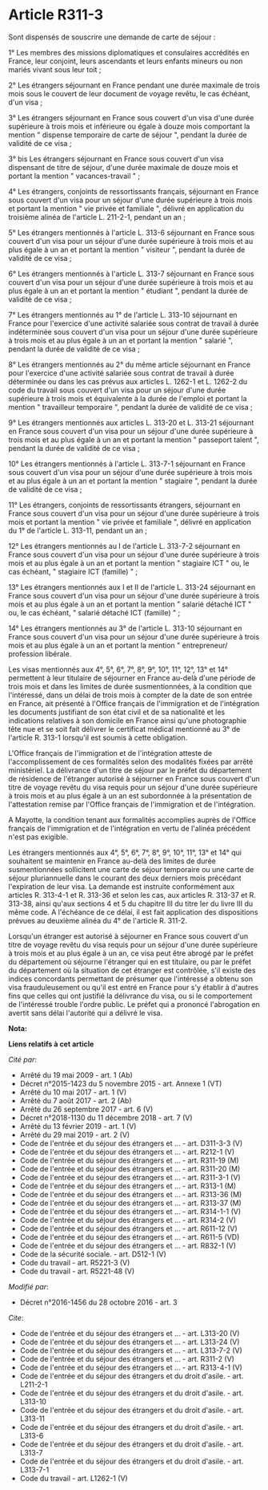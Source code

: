 # Article R311-3

Sont dispensés de souscrire une demande de carte de séjour : 

1° Les membres des missions diplomatiques et consulaires accrédités en France, leur conjoint, leurs ascendants et leurs
enfants mineurs ou non mariés vivant sous leur toit ; 

2° Les étrangers séjournant en France pendant une durée maximale de trois mois sous le couvert de leur document de voyage
revêtu, le cas échéant, d'un visa ; 

3° Les étrangers séjournant en France sous couvert d'un visa d'une durée supérieure à trois mois et inférieure ou égale à
douze mois comportant la mention " dispense temporaire de carte de séjour ", pendant la durée de validité de ce visa ; 

3° bis Les étrangers séjournant en France sous couvert d'un visa dispensant de titre de séjour, d'une durée maximale de douze
mois et portant la mention " vacances-travail " ; 

4° Les étrangers, conjoints de ressortissants français, séjournant en France sous couvert d'un visa pour un séjour d'une
durée supérieure à trois mois et portant la mention " vie privée et familiale ", délivré en application du troisième alinéa
de l'article L. 211-2-1, pendant un an ; 

5° Les étrangers mentionnés à l'article L. 313-6 séjournant en France sous couvert d'un visa pour un séjour d'une durée
supérieure à trois mois et au plus égale à un an et portant la mention " visiteur ", pendant la durée de validité de ce
visa ; 

6° Les étrangers mentionnés à l'article L. 313-7 séjournant en France sous couvert d'un visa pour un séjour d'une durée
supérieure à trois mois et au plus égale à un an et portant la mention " étudiant ", pendant la durée de validité de ce
visa ; 

7° Les étrangers mentionnés au 1° de l'article L. 313-10 séjournant en France pour l'exercice d'une activité salariée sous
contrat de travail à durée indéterminée sous couvert d'un visa pour un séjour d'une durée supérieure à trois mois et au plus
égale à un an et portant la mention " salarié ", pendant la durée de validité de ce visa ; 

8° Les étrangers mentionnés au 2° du même article séjournant en France pour l'exercice d'une activité salariée sous contrat
de travail à durée déterminée ou dans les cas prévus aux articles L. 1262-1 et L. 1262-2 du code du travail sous couvert d'un
visa pour un séjour d'une durée supérieure à trois mois et équivalente à la durée de l'emploi et portant la mention "
travailleur temporaire ", pendant la durée de validité de ce visa ; 

9° Les étrangers mentionnés aux articles L. 313-20 et L. 313-21 séjournant en France sous couvert d'un visa pour un séjour
d'une durée supérieure à trois mois et au plus égale à un an et portant la mention " passeport talent ", pendant la durée de
validité de ce visa ; 

10° Les étrangers mentionnés à l'article L. 313-7-1 séjournant en France sous couvert d'un visa pour un séjour d'une durée
supérieure à trois mois et au plus égale à un an et portant la mention " stagiaire ", pendant la durée de validité de ce
visa ; 

11° Les étrangers, conjoints de ressortissants étrangers, séjournant en France sous couvert d'un visa pour un séjour d'une
durée supérieure à trois mois et portant la mention " vie privée et familiale ", délivré en application du 1° de l'article L.
313-11, pendant un an ; 

12° Les étrangers mentionnés au I de l'article L. 313-7-2 séjournant en France sous couvert d'un visa pour un séjour d'une
durée supérieure à trois mois et au plus égale à un an et portant la mention " stagiaire ICT " ou, le cas échéant, "
stagiaire ICT (famille) " ; 

13° Les étrangers mentionnés aux I et II de l'article L. 313-24 séjournant en France sous couvert d'un visa pour un séjour
d'une durée supérieure à trois mois et au plus égale à un an et portant la mention " salarié détaché ICT " ou, le cas
échéant, " salarié détaché ICT (famille) " ; 

14° Les étrangers mentionnés au 3° de l'article L. 313-10 séjournant en France sous couvert d'un visa pour un séjour d'une
durée supérieure à trois mois et au plus égale à un an et portant la mention " entrepreneur/ profession libérale. 

Les visas mentionnés aux 4°, 5°, 6°, 7°, 8°, 9°, 10°, 11°, 12°, 13° et 14° permettent à leur titulaire de séjourner en France
au-delà d'une période de trois mois et dans les limites de durée susmentionnées, à la condition que l'intéressé, dans un
délai de trois mois à compter de la date de son entrée en France, ait présenté à l'Office français de l'immigration et de
l'intégration les documents justifiant de son état civil et de sa nationalité et les indications relatives à son domicile en
France ainsi qu'une photographie tête nue et se soit fait délivrer le certificat médical mentionné au 3° de l'article R.
313-1 lorsqu'il est soumis à cette obligation.

L'Office français de l'immigration et de l'intégration atteste de l'accomplissement de ces formalités selon des modalités
fixées par arrêté ministériel. La délivrance d'un titre de séjour par le préfet du département de résidence de l'étranger
autorisé à séjourner en France sous couvert d'un titre de voyage revêtu du visa requis pour un séjour d'une durée supérieure
à trois mois et au plus égale à un an est subordonnée à la présentation de l'attestation remise par l'Office français de
l'immigration et de l'intégration. 

A Mayotte, la condition tenant aux formalités accomplies auprès de l'Office français de l'immigration et de l'intégration en
vertu de l'alinéa précédent n'est pas exigible. 

Les étrangers mentionnés aux 4°, 5°, 6°, 7°, 8°, 9°, 10°, 11°, 13° et 14° qui souhaitent se maintenir en France au-delà des
limites de durée susmentionnées sollicitent une carte de séjour temporaire ou une carte de séjour pluriannuelle dans le
courant des deux derniers mois précédant l'expiration de leur visa. La demande est instruite conformément aux articles R.
313-4-1 et R. 313-36 et selon les cas, aux articles R. 313-37 et R. 313-38, ainsi qu'aux sections 4 et 5 du chapitre III du
titre Ier du livre III du même code. A l'échéance de ce délai, il est fait application des dispositions prévues au deuxième
alinéa du 4° de l'article R. 311-2. 

Lorsqu'un étranger est autorisé à séjourner en France sous couvert d'un titre de voyage revêtu du visa requis pour un séjour
d'une durée supérieure à trois mois et au plus égale à un an, ce visa peut être abrogé par le préfet du département où
séjourne l'étranger qui en est titulaire, ou par le préfet du département où la situation de cet étranger est contrôlée, s'il
existe des indices concordants permettant de présumer que l'intéressé a obtenu son visa frauduleusement ou qu'il est entré en
France pour s'y établir à d'autres fins que celles qui ont justifié la délivrance du visa, ou si le comportement de
l'intéressé trouble l'ordre public. Le préfet qui a prononcé l'abrogation en avertit sans délai l'autorité qui a délivré le
visa.

**Nota:**



**Liens relatifs à cet article**

_Cité par_:

  - Arrêté du 19 mai 2009 - art. 1 (Ab)
  - Décret n°2015-1423 du 5 novembre 2015 - art. Annexe 1 (VT)
  - Arrêté du 10 mai 2017 - art. 1 (V)
  - Arrêté du 7 août 2017 - art. 2 (Ab)
  - Arrêté du 26 septembre 2017 - art. 6 (V)
  - Décret n°2018-1130 du 11 décembre 2018 - art. 7 (V)
  - Arrêté du 13 février 2019 - art. 1 (V)
  - Arrêté du 29 mai 2019 - art. 2 (V)
  - Code de l'entrée et du séjour des étrangers et ... - art. D311-3-3 (V)
  - Code de l'entrée et du séjour des étrangers et ... - art. R212-1 (V)
  - Code de l'entrée et du séjour des étrangers et ... - art. R311-19 (M)
  - Code de l'entrée et du séjour des étrangers et ... - art. R311-20 (M)
  - Code de l'entrée et du séjour des étrangers et ... - art. R311-3-1 (V)
  - Code de l'entrée et du séjour des étrangers et ... - art. R313-1 (M)
  - Code de l'entrée et du séjour des étrangers et ... - art. R313-36 (M)
  - Code de l'entrée et du séjour des étrangers et ... - art. R313-37 (M)
  - Code de l'entrée et du séjour des étrangers et ... - art. R314-1-1 (V)
  - Code de l'entrée et du séjour des étrangers et ... - art. R314-2 (V)
  - Code de l'entrée et du séjour des étrangers et ... - art. R611-12 (V)
  - Code de l'entrée et du séjour des étrangers et ... - art. R611-5 (VD)
  - Code de l'entrée et du séjour des étrangers et ... - art. R832-1 (V)
  - Code de la sécurité sociale. - art. D512-1 (V)
  - Code du travail - art. R5221-3 (V)
  - Code du travail - art. R5221-48 (V)

_Modifié par_:

  - Décret n°2016-1456 du 28 octobre 2016 - art. 3

_Cite_:

  - Code de l'entrée et du séjour des étrangers et ... - art. L313-20 (V)
  - Code de l'entrée et du séjour des étrangers et ... - art. L313-24 (V)
  - Code de l'entrée et du séjour des étrangers et ... - art. L313-7-2 (V)
  - Code de l'entrée et du séjour des étrangers et ... - art. R311-2 (V)
  - Code de l'entrée et du séjour des étrangers et ... - art. R313-4-1 (V)
  - Code de l'entrée et du séjour des étrangers et du droit d'asile. - art. L211-2-1
  - Code de l'entrée et du séjour des étrangers et du droit d'asile. - art. L313-10
  - Code de l'entrée et du séjour des étrangers et du droit d'asile. - art. L313-11
  - Code de l'entrée et du séjour des étrangers et du droit d'asile. - art. L313-6
  - Code de l'entrée et du séjour des étrangers et du droit d'asile. - art. L313-7
  - Code de l'entrée et du séjour des étrangers et du droit d'asile. - art. L313-7-1
  - Code du travail - art. L1262-1 (V)
